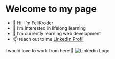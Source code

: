 # Welcome to my page

- 👋 Hi, I’m FeliKroder
- 👀 I’m interested in lifelong learning
- 🌱 I’m currently learning web development
- 📫 reach out to me [LinkedIn Profil](https://www.linkedin.com/in/felicitas-kroder)

I would love to work from here 💞️
![Linkedin Logo](https://images.unsplash.com/photo-1630436476807-03b13bd02e0c?ixlib=rb-4.0.3&ixid=M3wxMjA3fDB8MHxwaG90by1wYWdlfHx8fGVufDB8fHx8fA%3D%3D&auto=format&fit=crop&w=1587&q=80)

<!---
FeliKroder/FeliKroder is a ✨ special ✨ repository because its `README.md` (this file) appears on your GitHub profile.
You can click the Preview link to take a look at your changes.
--->
